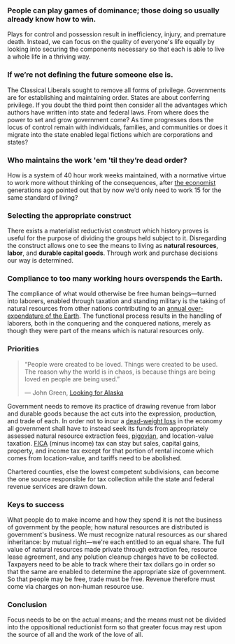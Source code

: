 ### People can play games of dominance; those doing so usually already know how to win.
Plays for control and possession result in inefficiency, injury, and premature death. Instead, we can focus on the quality of everyone's life equally by looking into securing the components necessary so that each is able to live a whole life in a thriving way.

### If we’re not defining the future someone else is.
The Classical Liberals sought to remove all forms of privilege. Governments are for establishing and maintaining order. States are about conferring privilege. If you doubt the third point then consider all the advantages which authors have written into state and federal laws. From where does the power to set and grow government come? As time progresses does the locus of control remain with individuals, families, and communities or does it migrate into the state enabled legal fictions which are corporations and states?

### Who maintains the work 'em 'til they’re dead order? 
How is a system of 40 hour work weeks maintained, with a normative virtue to work more without thinking of the consequences, after [the economist](https://www.newyorker.com/magazine/2014/05/26/no-time#:~:text=It%20was%20titled%20%E2%80%9CEconomic%20Possibilities,to%20worry%20about%20making%20money.) generations ago pointed out that by now we’d only need to work 15 for the same standard of living?

### Selecting the appropriate construct
There exists a materialist reductivist construct which history proves is useful for the purpose of dividing the groups held subject to it. Disregarding the construct allows one to see the means to living as **natural resources**, **labor**, and **durable capital goods**. Through work and purchase decisions our way is determined.

### Compliance to too many working hours overspends the Earth. 
The compliance of what would otherwise be free human beings—turned into laborers, enabled through taxation and standing military is the taking of natural resources from other nations contributing to an [annual over-expendature of the Earth](https://www.overshootday.org/about-earth-overshoot-day/). The functional process results in the handling of laborers, both in the conquering and the conquered nations, merely as though they were part of the means which is natural resources only.

### Priorities
>“People were created to be loved.
>Things were created to be used.
>The reason why the world is in chaos, 
>is because things are being loved en people are being used.”
>
>― John Green, [Looking for Alaska](https://g.co/kgs/1c9M6h)

Government needs to remove its practice of drawing revenue from labor and durable goods because the act cuts into the expression, production, and trade of each. In order not to incur a [dead-weight loss](https://www.youtube.com/watch?v=-mEn9zxQ0Q0) in the economy all government shall have to instead seek its funds from appropriately assessed natural resource extraction fees, [pigovian](https://www.investopedia.com/terms/p/pigoviantax.asp#:~:text=A%20Pigovian%20(Pigouvian)%20tax%20is,of%20the%20product's%20market%20price.), and location-value taxation. [FICA](https://personal-finance.extension.org/what-is-fica-tax-and-how-is-it-calculated/) (minus income) tax can stay but sales, capital gains, property, and income tax except for that portion of rental income which comes from location-value, and tariffs need to be abolished.

Chartered counties, else the lowest competent subdivisions, can become the one source responsible for tax collection while the state and federal revenue services are drawn down. 

### Keys to success
What people do to make income and how they spend it is not the business of government by the people; how natural resources are distributed is government's business. We must recognize natural resources as our shared inheritance: by mutual right—we're each entitled to an equal share. The full value of natural resources made private through extraction fee, resource lease agreement, and any polution cleanup charges have to be collected. Taxpayers need to be able to track where their tax dollars go in order so that the same are enabled to determine the appropriate size of government. So that people may be free, trade must be free. Revenue therefore must come via charges on non-human resource use.

### Conclusion
Focus needs to be on the actual means; and the means must not be divided into the oppositional reductionist form so that greater focus may rest upon the source of all and the work of the love of all.
